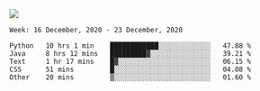 <!--
**Mat2ja/Mat2ja** is a ✨ _special_ ✨ repository because its `README.md` (this file) appears on your GitHub profile.

Here are some ideas to get you started:

- 🔭 I’m currently working on ...
- 🌱 I’m currently learning ...
- 👯 I’m looking to collaborate on ...
- 🤔 I’m looking for help with ...
- 💬 Ask me about ...
- 📫 How to reach me: ...
- 😄 Pronouns: ...
- ⚡ Fun fact: ...
-->

<img src='https://media.giphy.com/media/xT9IgG50Fb7Mi0prBC/giphy.gif'>

<!--START_SECTION:waka-->
```text
Week: 16 December, 2020 - 23 December, 2020

Python   10 hrs 1 min    ████████████░░░░░░░░░░░░░   47.88 % 
Java     8 hrs 12 mins   █████████▓░░░░░░░░░░░░░░░   39.21 % 
Text     1 hr 17 mins    █▓░░░░░░░░░░░░░░░░░░░░░░░   06.15 % 
CSS      51 mins         █░░░░░░░░░░░░░░░░░░░░░░░░   04.08 % 
Other    20 mins         ▒░░░░░░░░░░░░░░░░░░░░░░░░   01.60 % 
```
<!--END_SECTION:waka-->
